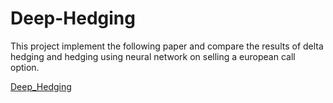 # Deep-Hedging

This project implement the following paper and compare the results of delta hedging and hedging using neural network on selling a european call option.

[Deep_Hedging](<https://arxiv.org/abs/1802.03042>)

